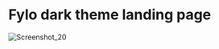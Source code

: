 **<h1>Fylo dark theme landing page</h1>**
![Screenshot_20](https://user-images.githubusercontent.com/89866871/188317557-147c2c21-9550-4f07-89e7-1f9125291e60.jpg)

